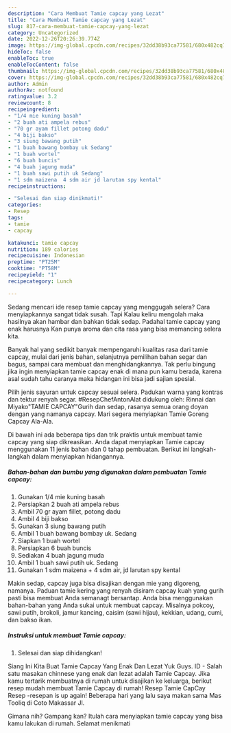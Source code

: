 ```yaml
---
description: "Cara Membuat Tamie capcay yang Lezat"
title: "Cara Membuat Tamie capcay yang Lezat"
slug: 817-cara-membuat-tamie-capcay-yang-lezat
category: Uncategorized
date: 2022-12-26T20:26:39.774Z
image: https://img-global.cpcdn.com/recipes/32dd38b93ca77581/680x482cq70/tamie-capcay-foto-resep-utama.jpg
hideToc: false
enableToc: true
enableTocContent: false
thumbnail: https://img-global.cpcdn.com/recipes/32dd38b93ca77581/680x482cq70/tamie-capcay-foto-resep-utama.jpg
cover: https://img-global.cpcdn.com/recipes/32dd38b93ca77581/680x482cq70/tamie-capcay-foto-resep-utama.jpg
author: Admin
authorAv: notfound
ratingvalue: 3.2
reviewcount: 8
recipeingredient:
- "1/4 mie kuning basah"
- "2 buah ati ampela rebus"
- "70 gr ayam fillet potong dadu"
- "4 biji bakso"
- "3 siung bawang putih"
- "1 buah bawang bombay uk Sedang"
- "1 buah wortel"
- "6 buah buncis"
- "4 buah jagung muda"
- "1 buah sawi putih uk Sedang"
- "1 sdm maizena  4 sdm air jd larutan spy kental"
recipeinstructions:

- "Selesai dan siap dinikmati!"
categories:
- Resep
tags:
- tamie
- capcay

katakunci: tamie capcay 
nutrition: 189 calories
recipecuisine: Indonesian
preptime: "PT25M"
cooktime: "PT58M"
recipeyield: "1"
recipecategory: Lunch

---
```



Sedang mencari ide resep tamie capcay yang menggugah selera? Cara menyiapkannya sangat tidak susah. Tapi Kalau keliru mengolah maka hasilnya akan hambar dan bahkan tidak sedap. Padahal tamie capcay yang enak harusnya Kan punya aroma dan cita rasa yang bisa memancing selera kita.


Banyak hal yang sedikit banyak mempengaruhi kualitas rasa dari tamie capcay, mulai dari jenis bahan, selanjutnya pemilihan bahan segar dan bagus, sampai cara membuat dan menghidangkannya. Tak perlu bingung jika ingin menyiapkan tamie capcay enak di mana pun kamu berada, karena asal sudah tahu caranya maka hidangan ini bisa jadi sajian spesial.

Pilih jenis sayuran untuk capcay sesuai selera. Padukan warna yang kontras dan tektur renyah segar. #ResepChefAntonAlat didukung oleh: Rinnai dan Miyako&#34;TAMIE CAPCAY&#34;Gurih dan sedap, rasanya semua orang doyan dengan yang namanya capcay. Mari segera menyiapkan Tamie Goreng Capcay Ala-Ala.


Di bawah ini ada beberapa tips dan trik praktis untuk membuat tamie capcay yang siap dikreasikan. Anda dapat menyiapkan Tamie capcay menggunakan 11 jenis bahan dan 0 tahap pembuatan. Berikut ini langkah-langkah dalam menyiapkan hidangannya.

<!--inarticleads1-->

##### Bahan-bahan dan bumbu yang digunakan dalam pembuatan Tamie capcay:

1. Gunakan 1/4 mie kuning basah
1. Persiapkan 2 buah ati ampela rebus
1. Ambil 70 gr ayam fillet, potong dadu
1. Ambil 4 biji bakso
1. Gunakan 3 siung bawang putih
1. Ambil 1 buah bawang bombay uk. Sedang
1. Siapkan 1 buah wortel
1. Persiapkan 6 buah buncis
1. Sediakan 4 buah jagung muda
1. Ambil 1 buah sawi putih uk. Sedang
1. Gunakan 1 sdm maizena + 4 sdm air, jd larutan spy kental


Makin sedap, capcay juga bisa disajikan dengan mie yang digoreng, namanya. Paduan tamie kering yang renyah disiram capcay kuah yang gurih pasti bisa membuat Anda semanagt bersantap. Anda bisa menggunakan bahan-bahan yang Anda sukai untuk membuat capcay. Misalnya pokcoy, sawi putih, brokoli, jamur kancing, caisim (sawi hijau), kekkian, udang, cumi, dan bakso ikan. 

<!--inarticleads2-->

##### Instruksi untuk membuat Tamie capcay:


1. Selesai dan siap dihidangkan!

Siang Ini Kita Buat Tamie Capcay Yang Enak Dan Lezat Yuk Guys. ID - Salah satu masakan chinnese yang enak dan lezat adalah Tamie Capcay. Jika kamu tertarik membuatnya di rumah untuk disajikan ke keluarga, berikut resep mudah membuat Tamie Capcay di rumah! Resep Tamie CapCay Resep -resepan is up again! Beberapa hari yang lalu saya makan sama Mas Tooliq di Coto Makassar Jl. 

Gimana nih? Gampang kan? Itulah cara menyiapkan tamie capcay yang bisa kamu lakukan di rumah. Selamat menikmati
